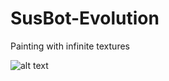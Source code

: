 # SusBot-Evolution
Painting with infinite textures

![alt text]([URL_TO_GIF](https://giphy.com/gifs/SlYeo1rjaJchuWgGr1)https://giphy.com/gifs/SlYeo1rjaJchuWgGr1)
